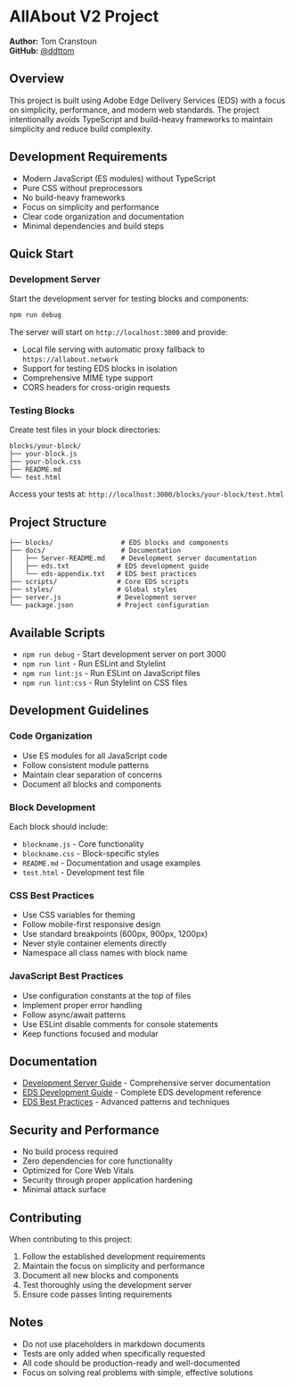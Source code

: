 # AllAbout V2 Project

**Author:** Tom Cranstoun  
**GitHub:** [@ddttom](https://github.com/ddttom)

## Overview

This project is built using Adobe Edge Delivery Services (EDS) with a focus on simplicity, performance, and modern web standards. The project intentionally avoids TypeScript and build-heavy frameworks to maintain simplicity and reduce build complexity.

## Development Requirements

- Modern JavaScript (ES modules) without TypeScript
- Pure CSS without preprocessors
- No build-heavy frameworks
- Focus on simplicity and performance
- Clear code organization and documentation
- Minimal dependencies and build steps

## Quick Start

### Development Server

Start the development server for testing blocks and components:

```bash
npm run debug
```

The server will start on `http://localhost:3000` and provide:
- Local file serving with automatic proxy fallback to `https://allabout.network`
- Support for testing EDS blocks in isolation
- Comprehensive MIME type support
- CORS headers for cross-origin requests

### Testing Blocks

Create test files in your block directories:

```
blocks/your-block/
├── your-block.js
├── your-block.css
├── README.md
└── test.html
```

Access your tests at: `http://localhost:3000/blocks/your-block/test.html`

## Project Structure

```
├── blocks/                 # EDS blocks and components
├── docs/                   # Documentation
│   ├── Server-README.md    # Development server documentation
│   ├── eds.txt            # EDS development guide
│   └── eds-appendix.txt   # EDS best practices
├── scripts/               # Core EDS scripts
├── styles/                # Global styles
├── server.js              # Development server
└── package.json           # Project configuration
```

## Available Scripts

- `npm run debug` - Start development server on port 3000
- `npm run lint` - Run ESLint and Stylelint
- `npm run lint:js` - Run ESLint on JavaScript files
- `npm run lint:css` - Run Stylelint on CSS files

## Development Guidelines

### Code Organization

- Use ES modules for all JavaScript code
- Follow consistent module patterns
- Maintain clear separation of concerns
- Document all blocks and components

### Block Development

Each block should include:
- `blockname.js` - Core functionality
- `blockname.css` - Block-specific styles
- `README.md` - Documentation and usage examples
- `test.html` - Development test file

### CSS Best Practices

- Use CSS variables for theming
- Follow mobile-first responsive design
- Use standard breakpoints (600px, 900px, 1200px)
- Never style container elements directly
- Namespace all class names with block name

### JavaScript Best Practices

- Use configuration constants at the top of files
- Implement proper error handling
- Follow async/await patterns
- Use ESLint disable comments for console statements
- Keep functions focused and modular

## Documentation

- [Development Server Guide](docs/Server-README.md) - Comprehensive server documentation
- [EDS Development Guide](docs/eds.txt) - Complete EDS development reference
- [EDS Best Practices](docs/eds-appendix.txt) - Advanced patterns and techniques

## Security and Performance

- No build process required
- Zero dependencies for core functionality
- Optimized for Core Web Vitals
- Security through proper application hardening
- Minimal attack surface

## Contributing

When contributing to this project:

1. Follow the established development requirements
2. Maintain the focus on simplicity and performance
3. Document all new blocks and components
4. Test thoroughly using the development server
5. Ensure code passes linting requirements

## Notes

- Do not use placeholders in markdown documents
- Tests are only added when specifically requested
- All code should be production-ready and well-documented
- Focus on solving real problems with simple, effective solutions

